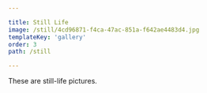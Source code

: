 ```yaml
---

title: Still Life
image: /still/4cd96871-f4ca-47ac-851a-f642ae4483d4.jpg
templateKey: 'gallery'
order: 3
path: /still

---
```


These are still-life pictures.
